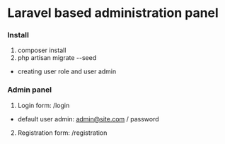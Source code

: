 # Laravel based administration panel

### Install

1. composer install
2. php artisan migrate --seed
- creating user role and user admin

### Admin panel

1. Login form: /login
- default user admin: admin@site.com / password
2. Registration form: /registration
